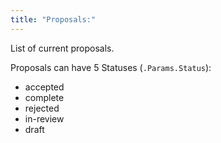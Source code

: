 ```yaml
---
title: "Proposals:"
---
```


List of current proposals.

Proposals can have 5 Statuses (`.Params.Status`):

* accepted
* complete
* rejected
* in-review
* draft